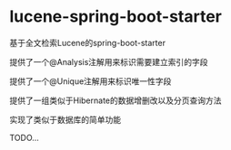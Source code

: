 # lucene-spring-boot-starter
基于全文检索Lucene的spring-boot-starter

提供了一个@Analysis注解用来标识需要建立索引的字段

提供了一个@Unique注解用来标识唯一性字段

提供了一组类似于Hibernate的数据增删改以及分页查询方法

实现了类似于数据库的简单功能

TODO...


